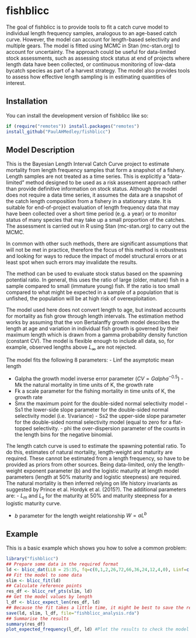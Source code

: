 
<!-- README.md is generated from README.Rmd. Please edit that file -->

# fishblicc

<!-- badges: start -->
<!-- badges: end -->

The goal of fishblicc is to provide tools to fit a catch curve model to
individual length frequency samples, analogous to an age-based catch
curve. However, the model can account for length-based selectivity and
multiple gears. The model is fitted using MCMC in Stan (mc-stan.org) to
account for uncertainty. The approach could be useful for data-limited
stock assessments, such as assessing stock status at end of projects
where length data have been collected, or continuous monitoring of
low-data bycatch species as part of a harvest strategy. The model also
provides tools to assess how effective length sampling is in estimating
quantities of interest.

## Installation

You can install the development version of fishblicc like so:

``` r
if (require("remotes")) install.packages("remotes")
install_github("PaulAHMedley/fishblicc")
```

## Model Description

This is the Bayesian Length Interval Catch Curve project to estimate
mortality from length frequency samples that form a snapshot of a
fishery. Length samples are not treated as a time series. This is
explicitly a “data-limited” method designed to be used as a risk
assessment approach rather than provide definitive information on stock
status. Although the model does not require a data time series, it
assumes the data are a snapshot of the catch length composition from a
fishery in a stationary state. It is suitable for end-of-project
evaluation of length frequency data that may have been collected over a
short time period (e.g. a year) or to monitor status of many species
that may take up a small proportion of the catches.  
The assessment is carried out in R using Stan (mc-stan.org) to carry out
the MCMC.

In common with other such methods, there are significant assumptions
that will not be met in practice, therefore the focus of this method is
robustness and looking for ways to reduce the impact of model structural
errors or at least spot when such errors may invalidate the results.

The method can be used to evaluate stock status based on the spawning
potential ratio. In general, this uses the ratio of large (older,
mature) fish in a sample compared to small (immature young) fish. If the
ratio is too small compared to what might be expected in a sample of a
population that is unfished, the population will be at high risk of
overexploitation.

The model used here does not convert length to age, but instead accounts
for mortality as fish grow through length intervals. The estimation
method works by assuming that the von Bertalanffy growth model describes
the length at age and variation in individual fish growth is governed by
their maximum length which is drawn from a gamma probability density
function (constant CV). The model is flexible enough to include all
data, so, for example, observed lengths above $L_\infty$ are not
rejected.

The model fits the following 8 parameters: - Linf the asymptotic mean
length  
- Galpha the growth model inverse error parameter
($CV = Galpha^{-0.5}$) - Mk the natural mortality in time units of K,
the growth rate  
- Fk a scale parameter for the fishing mortality in time units of K, the
growth rate  
- Smx the maximum point for the double-sided normal selectivity model -
Ss1 the lower-side slope parameter for the double-sided normal
selectivity model (i.e. 1/variance) - Ss2 the upper-side slope parameter
for the double-sided normal selectivity model (equal to zero for a
flat-topped selectivity. - phi the over-dispersion parameter of the
counts in the length bins for the negative binomial.

The length catch curve is used to estimate the spawning potential ratio.
To do this, estimates of natural mortality, length-weight and maturity
are required. These cannot be estimated from a length frequency, so have
to be provided as priors from other sources. Being data-limited, only
the length-weight exponent parameter (b) and the logistic maturity at
length model parameters (length at 50% maturity and logistic steepness)
are required. The natural mortality is then inferred relying on life
history invariants as suggested by Prince et al. Hordyk et al. (2015?).
The additional parameters are: - $L_m$ and $L_s$ for the maturity at 50%
and maturity steepness for a logistic maturity curve.  
- $b$ parameter for the length weight relationship $W=aL^b$

## Example

This is a basic example which shows you how to solve a common problem:

``` r
library("fishblicc")
## Prepare some data in the required format
ld <- blicc_dat(LLB = 25:35, fq=c(0,1,2,26,72,66,36,24,12,4,0), Linf=c(35, 2))
## Fit the model to some data
slim <- blicc_fit(ld)
## Calculate reference points
res_df <- blicc_ref_pts(slim, ld)
## Get the model values by length
l_df <- blicc_expect_len(res_df, ld)
## Because the fit takes a little time, it might be best to save the results
save(ld, slim, l_df, file="fishblicc_analysis.rda") 
## Summarise the results
summary(res_df)
plot_expected_frequency(l_df, ld) #Plot the results to check the model fit
```

